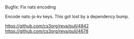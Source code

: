 Bugfix: Fix nats encoding

Encode nats-js-kv keys. This got lost by a dependency bump.

https://github.com/cs3org/reva/pull/4842
https://github.com/cs3org/reva/pull/4678
